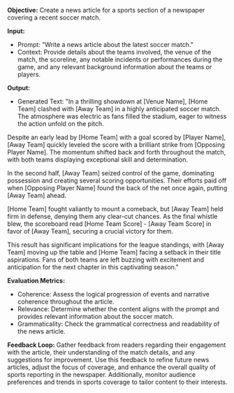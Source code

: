 **Objective:** 
Create a news article for a sports section of a newspaper covering a recent soccer match.

**Input:**
- Prompt: "Write a news article about the latest soccer match."
- Context: Provide details about the teams involved, the venue of the match, the scoreline, any notable incidents or performances during the game, and any relevant background information about the teams or players.

**Output:** 
- Generated Text: "In a thrilling showdown at [Venue Name], [Home Team] clashed with [Away Team] in a highly anticipated soccer match. The atmosphere was electric as fans filled the stadium, eager to witness the action unfold on the pitch.

Despite an early lead by [Home Team] with a goal scored by [Player Name], [Away Team] quickly leveled the score with a brilliant strike from [Opposing Player Name]. The momentum shifted back and forth throughout the match, with both teams displaying exceptional skill and determination.

In the second half, [Away Team] seized control of the game, dominating possession and creating several scoring opportunities. Their efforts paid off when [Opposing Player Name] found the back of the net once again, putting [Away Team] ahead.

[Home Team] fought valiantly to mount a comeback, but [Away Team] held firm in defense, denying them any clear-cut chances. As the final whistle blew, the scoreboard read [Home Team Score] - [Away Team Score] in favor of [Away Team], securing a crucial victory for them.

This result has significant implications for the league standings, with [Away Team] moving up the table and [Home Team] facing a setback in their title aspirations. Fans of both teams are left buzzing with excitement and anticipation for the next chapter in this captivating season."

**Evaluation Metrics:** 
- Coherence: Assess the logical progression of events and narrative coherence throughout the article.
- Relevance: Determine whether the content aligns with the prompt and provides relevant information about the soccer match.
- Grammaticality: Check the grammatical correctness and readability of the news article.

**Feedback Loop:** 
Gather feedback from readers regarding their engagement with the article, their understanding of the match details, and any suggestions for improvement. Use this feedback to refine future news articles, adjust the focus of coverage, and enhance the overall quality of sports reporting in the newspaper. Additionally, monitor audience preferences and trends in sports coverage to tailor content to their interests.